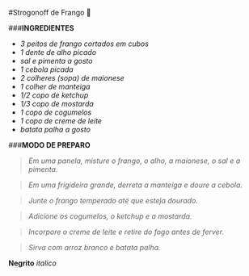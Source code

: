 #Strogonoff de Frango :chicken:

###**INGREDIENTES**
 - _3 peitos de frango cortados em cubos_
 - _1 dente de alho picado_
 - _sal e pimenta a gosto_
 - _1 cebola picada_
 - _2 colheres (sopa) de maionese_
 - _1 colher de manteiga_
 - _1/2 copo de ketchup_
 - _1/3 copo de mostarda_
 - _1 copo de cogumelos_
 - _1 copo de creme de leite_
 - _batata palha a gosto_

###**MODO DE PREPARO**
>_Em uma panela, misture o frango, o alho, a maionese, o sal e a pimenta._

>_Em uma frigideira grande, derreta a manteiga e doure a cebola._

>_Junte o frango temperado até que esteja dourado._

>_Adicione os cogumelos, o ketchup e a mostarda._

>_Incorpore o creme de leite e retire do fogo antes de ferver._

>_Sirva com arroz branco e batata palha._

**Negrito**
_italico_